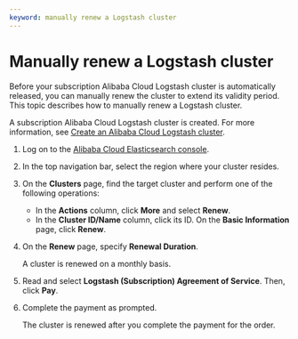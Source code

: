 ```yaml
---
keyword: manually renew a Logstash cluster
---
```


# Manually renew a Logstash cluster

Before your subscription Alibaba Cloud Logstash cluster is automatically released, you can manually renew the cluster to extend its validity period. This topic describes how to manually renew a Logstash cluster.

A subscription Alibaba Cloud Logstash cluster is created. For more information, see [Create an Alibaba Cloud Logstash cluster]().

1.  Log on to the [Alibaba Cloud Elasticsearch console](https://elasticsearch.console.aliyun.com/#/home).

2.  In the top navigation bar, select the region where your cluster resides.

3.  On the **Clusters** page, find the target cluster and perform one of the following operations:

    -   In the **Actions** column, click **More** and select **Renew**.
    -   In the **Cluster ID/Name** column, click its ID. On the **Basic Information** page, click **Renew**.
4.  On the **Renew** page, specify **Renewal Duration**.

    A cluster is renewed on a monthly basis.

5.  Read and select **Logstash \(Subscription\) Agreement of Service**. Then, click **Pay**.

6.  Complete the payment as prompted.

    The cluster is renewed after you complete the payment for the order.


